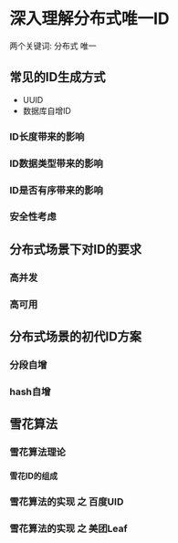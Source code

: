 # 深入理解分布式唯一ID
两个关键词: 分布式 唯一

## 常见的ID生成方式
* UUID
* 数据库自增ID
### ID长度带来的影响
### ID数据类型带来的影响
### ID是否有序带来的影响
### 安全性考虑

## 分布式场景下对ID的要求
### 高并发
### 高可用

## 分布式场景的初代ID方案
### 分段自增
### hash自增

## 雪花算法
### 雪花算法理论
#### 雪花ID的组成

### 雪花算法的实现 之 百度UID
### 雪花算法的实现 之 美团Leaf
